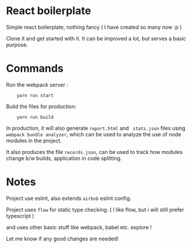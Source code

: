 # React boilerplate

Simple react boilerplate, nothing fancy ( I have created so many now  :p )

Clone it and get started with it. It can be improved a lot, but serves a basic purpose.

# Commands

Run the webpack server : 
``` 
    yarn run start 
```

Build the files for production: 
``` 
    yarn run build
```

In production, it will also generate ``` report.html ``` and ``` stats.json``` files using ``` webpack bundle analyzer ```,
which can be used to analyze the use of node modules in the project.

It also produces the file ```records.json```, can be used to track how modules change b/w builds, application in code splitting.

# Notes

Project use eslint, also extends ```airbnb``` eslint config.

Project uses ```flow``` for static type checking. ( I like flow, but i will still prefer typescript )

and uses other basic stuff like webpack, babel etc. explore !

Let me know if any good changes are needed!



